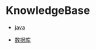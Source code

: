 # KnowledgeBase

* [java](https://github.com/TransientWang/KnowledgeBase/blob/master/base/java.md)

* [数据库](https://github.com/TransientWang/KnowledgeBase/blob/master/base/数据库.md)
